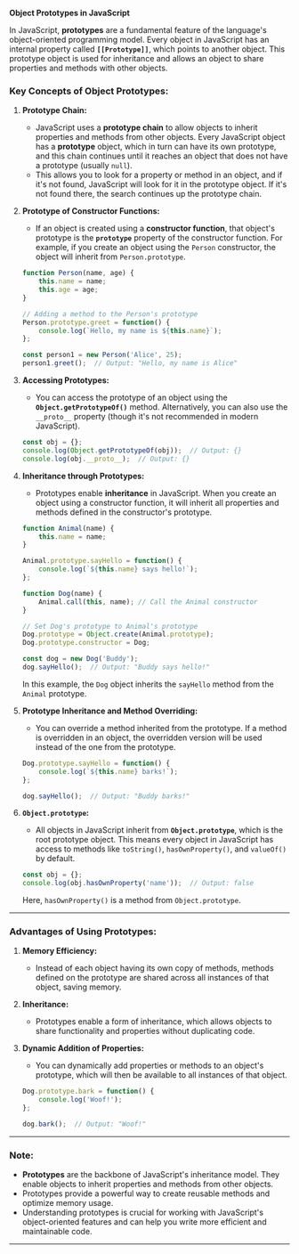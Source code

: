 **Object Prototypes in JavaScript**

In JavaScript, **prototypes** are a fundamental feature of the language's object-oriented programming model. Every object in JavaScript has an internal property called **`[[Prototype]]`**, which points to another object. This prototype object is used for inheritance and allows an object to share properties and methods with other objects.

### **Key Concepts of Object Prototypes:**

1. **Prototype Chain:**
   - JavaScript uses a **prototype chain** to allow objects to inherit properties and methods from other objects. Every JavaScript object has a **prototype** object, which in turn can have its own prototype, and this chain continues until it reaches an object that does not have a prototype (usually `null`).
   - This allows you to look for a property or method in an object, and if it's not found, JavaScript will look for it in the prototype object. If it's not found there, the search continues up the prototype chain.

2. **Prototype of Constructor Functions:**
   - If an object is created using a **constructor function**, that object's prototype is the **`prototype`** property of the constructor function. For example, if you create an object using the `Person` constructor, the object will inherit from `Person.prototype`.

   ```javascript
   function Person(name, age) {
       this.name = name;
       this.age = age;
   }

   // Adding a method to the Person's prototype
   Person.prototype.greet = function() {
       console.log(`Hello, my name is ${this.name}`);
   };

   const person1 = new Person('Alice', 25);
   person1.greet();  // Output: "Hello, my name is Alice"
   ```

3. **Accessing Prototypes:**
   - You can access the prototype of an object using the **`Object.getPrototypeOf()`** method. Alternatively, you can also use the `__proto__` property (though it's not recommended in modern JavaScript).

   ```javascript
   const obj = {};
   console.log(Object.getPrototypeOf(obj));  // Output: {}
   console.log(obj.__proto__);  // Output: {}
   ```

4. **Inheritance through Prototypes:**
   - Prototypes enable **inheritance** in JavaScript. When you create an object using a constructor function, it will inherit all properties and methods defined in the constructor's prototype.

   ```javascript
   function Animal(name) {
       this.name = name;
   }

   Animal.prototype.sayHello = function() {
       console.log(`${this.name} says hello!`);
   };

   function Dog(name) {
       Animal.call(this, name); // Call the Animal constructor
   }

   // Set Dog's prototype to Animal's prototype
   Dog.prototype = Object.create(Animal.prototype);
   Dog.prototype.constructor = Dog;

   const dog = new Dog('Buddy');
   dog.sayHello();  // Output: "Buddy says hello!"
   ```

   In this example, the `Dog` object inherits the `sayHello` method from the `Animal` prototype.

5. **Prototype Inheritance and Method Overriding:**
   - You can override a method inherited from the prototype. If a method is overridden in an object, the overridden version will be used instead of the one from the prototype.

   ```javascript
   Dog.prototype.sayHello = function() {
       console.log(`${this.name} barks!`);
   };

   dog.sayHello();  // Output: "Buddy barks!"
   ```

6. **`Object.prototype`:**
   - All objects in JavaScript inherit from **`Object.prototype`**, which is the root prototype object. This means every object in JavaScript has access to methods like `toString()`, `hasOwnProperty()`, and `valueOf()` by default.

   ```javascript
   const obj = {};
   console.log(obj.hasOwnProperty('name'));  // Output: false
   ```

   Here, `hasOwnProperty()` is a method from `Object.prototype`.

---

### **Advantages of Using Prototypes:**

1. **Memory Efficiency:**
   - Instead of each object having its own copy of methods, methods defined on the prototype are shared across all instances of that object, saving memory.

2. **Inheritance:**
   - Prototypes enable a form of inheritance, which allows objects to share functionality and properties without duplicating code.

3. **Dynamic Addition of Properties:**
   - You can dynamically add properties or methods to an object's prototype, which will then be available to all instances of that object.

   ```javascript
   Dog.prototype.bark = function() {
       console.log('Woof!');
   };

   dog.bark();  // Output: "Woof!"
   ```

---

### **Note:**

- **Prototypes** are the backbone of JavaScript's inheritance model. They enable objects to inherit properties and methods from other objects.
- Prototypes provide a powerful way to create reusable methods and optimize memory usage.
- Understanding prototypes is crucial for working with JavaScript's object-oriented features and can help you write more efficient and maintainable code.

---

